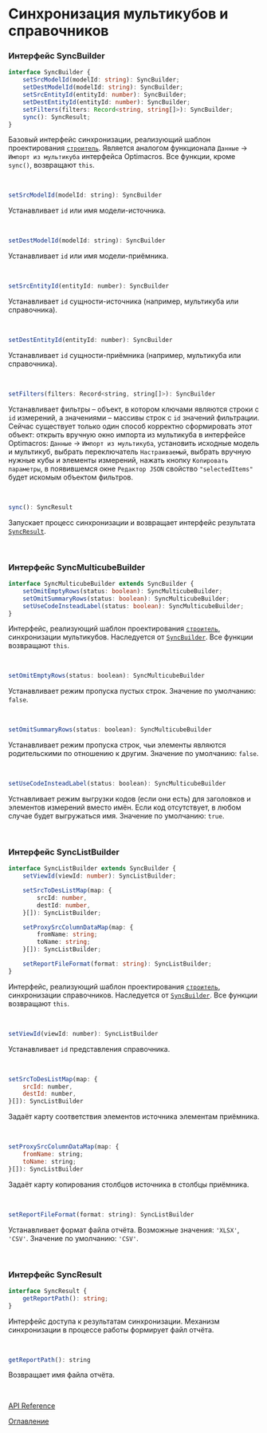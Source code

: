 # Синхронизация мультикубов и справочников

### Интерфейс SyncBuilder<a name="SyncBuilder"></a>
```ts
interface SyncBuilder {
	setSrcModelId(modelId: string): SyncBuilder;
	setDestModelId(modelId: string): SyncBuilder;
	setSrcEntityId(entityId: number): SyncBuilder;
	setDestEntityId(entityId: number): SyncBuilder;
	setFilters(filters: Record<string, string[]>): SyncBuilder;
	sync(): SyncResult;
}
```
Базовый интерфейс синхронизации, реализующий шаблон проектирования [`строитель`](https://ru.wikipedia.org/wiki/%D0%A1%D1%82%D1%80%D0%BE%D0%B8%D1%82%D0%B5%D0%BB%D1%8C_(%D1%88%D0%B0%D0%B1%D0%BB%D0%BE%D0%BD_%D0%BF%D1%80%D0%BE%D0%B5%D0%BA%D1%82%D0%B8%D1%80%D0%BE%D0%B2%D0%B0%D0%BD%D0%B8%D1%8F)). Является аналогом функционала `Данные` -> `Импорт из мультикуба` интерфейса Optimacros. Все функции, кроме `sync()`, возвращают `this`.

&nbsp;

```js
setSrcModelId(modelId: string): SyncBuilder
```
Устанавливает `id` или имя модели-источника.

&nbsp;

```js
setDestModelId(modelId: string): SyncBuilder
```
Устанавливает `id` или имя модели-приёмника.

&nbsp;

```js
setSrcEntityId(entityId: number): SyncBuilder
```
Устанавливает `id` сущности-источника (например, мультикуба или справочника).

&nbsp;

```js
setDestEntityId(entityId: number): SyncBuilder
```
Устанавливает `id` сущности-приёмника (например, мультикуба или справочника).

&nbsp;

```js
setFilters(filters: Record<string, string[]>): SyncBuilder
```
Устанавливает фильтры – объект, в котором ключами являются строки с `id` измерений, а значениями – массивы строк с `id` значений фильтрации. Сейчас существует только один способ корректно сформировать этот объект: открыть вручную окно импорта из мультикуба в интерфейсе Optimacros: `Данные` -> `Импорт из мультикуба`, установить исходные модель и мультикуб, выбрать переключатель `Настраиваемый`, выбрать вручную нужные кубы и элементы измерений, нажать кнопку `Копировать параметры`, в появившемся окне `Редактор JSON` свойство `"selectedItems"` будет искомым объектом фильтров.

&nbsp;

```js
sync(): SyncResult
```
Запускает процесс синхронизации и возвращает интерфейс результата [`SyncResult`](#SyncResult).

&nbsp;

### Интерфейс SyncMulticubeBuilder<a name="SyncMulticubeBuilder"></a>
```ts
interface SyncMulticubeBuilder extends SyncBuilder {
	setOmitEmptyRows(status: boolean): SyncMulticubeBuilder;
	setOmitSummaryRows(status: boolean): SyncMulticubeBuilder;
	setUseCodeInsteadLabel(status: boolean): SyncMulticubeBuilder;
}
```
Интерфейс, реализующий шаблон проектирования [`строитель`](https://ru.wikipedia.org/wiki/%D0%A1%D1%82%D1%80%D0%BE%D0%B8%D1%82%D0%B5%D0%BB%D1%8C_(%D1%88%D0%B0%D0%B1%D0%BB%D0%BE%D0%BD_%D0%BF%D1%80%D0%BE%D0%B5%D0%BA%D1%82%D0%B8%D1%80%D0%BE%D0%B2%D0%B0%D0%BD%D0%B8%D1%8F)), синхронизации мультикубов. Наследуется от [`SyncBuilder`](#SyncBuilder). Все функции возвращают `this`.

&nbsp;

```js
setOmitEmptyRows(status: boolean): SyncMulticubeBuilder
```
Устанавливает режим пропуска пустых строк. Значение по умолчанию: `false`.

&nbsp;

```js
setOmitSummaryRows(status: boolean): SyncMulticubeBuilder
```
Устанавливает режим пропуска строк, чьи элементы являются родительскими по отношению к другим. Значение по умолчанию: `false`.

&nbsp;

```js
setUseCodeInsteadLabel(status: boolean): SyncMulticubeBuilder
```
Устнавливает режим выгрузки кодов (если они есть) для заголовков и элементов измерений вместо имён. Если код отсутствует, в любом случае будет выгружаться имя. Значение по умолчанию: `true`.
 
&nbsp;

### Интерфейс SyncListBuilder<a name="SyncListBuilder"></a>
```ts
interface SyncListBuilder extends SyncBuilder {
	setViewId(viewId: number): SyncListBuilder;

	setSrcToDesListMap(map: {
		srcId: number,
		destId: number,
	}[]): SyncListBuilder;

	setProxySrcColumnDataMap(map: {
		fromName: string;
		toName: string;
	}[]): SyncListBuilder;

	setReportFileFormat(format: string): SyncListBuilder;
}
```
Интерфейс, реализующий шаблон проектирования [`строитель`](https://ru.wikipedia.org/wiki/%D0%A1%D1%82%D1%80%D0%BE%D0%B8%D1%82%D0%B5%D0%BB%D1%8C_(%D1%88%D0%B0%D0%B1%D0%BB%D0%BE%D0%BD_%D0%BF%D1%80%D0%BE%D0%B5%D0%BA%D1%82%D0%B8%D1%80%D0%BE%D0%B2%D0%B0%D0%BD%D0%B8%D1%8F)), синхронизации справочников. Наследуется от [`SyncBuilder`](#SyncBuilder). Все функции возвращают `this`.

&nbsp;

```js
setViewId(viewId: number): SyncListBuilder
```
Устанавливает `id` представления справочника.

&nbsp;

```js
setSrcToDesListMap(map: { 
	srcId: number,
	destId: number,
}[]): SyncListBuilder
```
Задаёт карту соответствия элементов источника элементам приёмника.

&nbsp;

```js
setProxySrcColumnDataMap(map: {
	fromName: string;
	toName: string;
}[]): SyncListBuilder
```
Задаёт карту копирования столбцов источника в столбцы приёмника.

&nbsp;

```js
setReportFileFormat(format: string): SyncListBuilder
```
Устанавливает формат файла отчёта. Возможные значения: `'XLSX'`, `'CSV'`. Значение по умолчанию: `'CSV'`.

&nbsp;

### Интерфейс SyncResult<a name="SyncResult"></a>
```ts
interface SyncResult {
	getReportPath(): string;
}
```
Интерфейс доступа к результатам синхронизации. Механизм синхронизации в процессе работы формирует файл отчёта.

&nbsp;

```js
getReportPath(): string
```
Возвращает имя файла отчёта.

&nbsp;

[API Reference](API.md)

[Оглавление](../README.md)